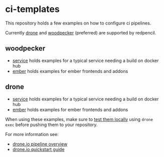 # ci-templates

This repository holds a few examples on how to configure ci pipelines.

Currently [drone](https://www.drone.io/) and [woodpecker](https://woodpecker-ci.org/) (preferred) are supported by redpencil.


## woodpecker
- [service](woodpecker/service) holds examples for a typical service needing a build on docker hub
- [ember](woodpecker/ember) holds examples for ember frontends and addons

## drone

- [service](drone/service) holds examples for a typical service needing a build on docker hub
- [ember](drone/ember) holds examples for ember frontends and addons

When using these examples, make sure to [test them locally](https://docs.drone.io/quickstart/cli/) using `drone exec` before pushing them to your repository.

For more information see:
- [drone.io pipeline overview](https://docs.drone.io/pipeline/overview/)
- [drone.io quickstart guide](https://docs.drone.io/quickstart/docker/)
